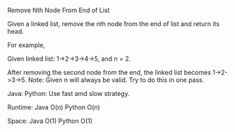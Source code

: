 Remove Nth Node From End of List


Given a linked list, remove the nth node from the end of list and return its head.

For example,

   Given linked list: 1->2->3->4->5, and n = 2.

   After removing the second node from the end, the linked list becomes 1->2->3->5.
Note:
Given n will always be valid.
Try to do this in one pass.

Java:
Python:
Use fast amd slow strategy. 

Runtime:
Java O(n) Python O(n)

Space:
Java O(1) Python O(1)
